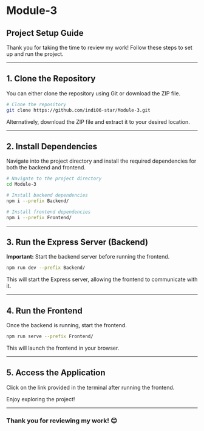 # Module-3

## Project Setup Guide

Thank you for taking the time to review my work! Follow these steps to set up and run the project.

---

## 1. Clone the Repository
You can either clone the repository using Git or download the ZIP file.

```sh
# Clone the repository
git clone https://github.com/indi06-star/Module-3.git 
```

Alternatively, download the ZIP file and extract it to your desired location.

---

## 2. Install Dependencies
Navigate into the project directory and install the required dependencies for both the backend and frontend.

```sh
# Navigate to the project directory
cd Module-3

# Install backend dependencies
npm i --prefix Backend/

# Install frontend dependencies
npm i --prefix Frontend/
```

---

## 3. Run the Express Server (Backend)
**Important:** Start the backend server before running the frontend.

```sh
npm run dev --prefix Backend/
```

This will start the Express server, allowing the frontend to communicate with it.

---

## 4. Run the Frontend
Once the backend is running, start the frontend.

```sh
npm run serve --prefix Frontend/
```

This will launch the frontend in your browser.

---

## 5. Access the Application
Click on the link provided in the terminal after running the frontend.

Enjoy exploring the project!

---

### Thank you for reviewing my work! 😊

